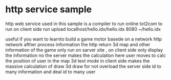 # http service sample


http 
web service 
used in this sample is a compiler to run online txt2com
to run on client side run upload localhost/hello.idx/hello.idx
 8080 ~/hello.idx


useful if you want to learnto build a game motor basede
on a network http network afther process information
the http return 3d map and other information of the game
only run on sarver site , on client side only 
display the information no the server makes the calculation
here user moves to  calc the position of user in the map 3d text mode
in client side makes the massive calculation of 
draw 3d draw for not overload the server side id
to many information and deal id to many user








